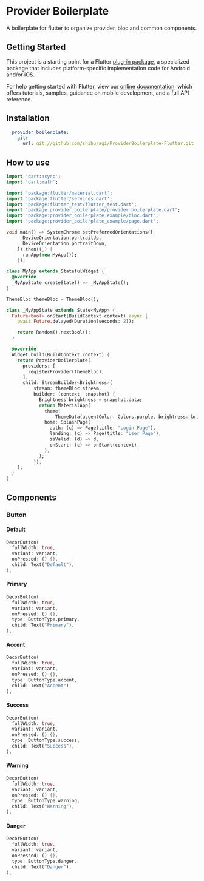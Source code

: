 # Provider Boilerplate

A boilerplate for flutter to organize provider, bloc and common components.

## Getting Started

This project is a starting point for a Flutter
[plug-in package](https://flutter.dev/developing-packages/),
a specialized package that includes platform-specific implementation code for
Android and/or iOS.

For help getting started with Flutter, view our 
[online documentation](https://flutter.dev/docs), which offers tutorials, 
samples, guidance on mobile development, and a full API reference.


## Installation
```yaml
  provider_boilerplate:
    git:
      url: git://github.com/shiburagi/ProviderBoilerplate-Flutter.git
```

## How to use 
```dart
import 'dart:async';
import 'dart:math';

import 'package:flutter/material.dart';
import 'package:flutter/services.dart';
import 'package:flutter_test/flutter_test.dart';
import 'package:provider_boilerplate/provider_boilerplate.dart';
import 'package:provider_boilerplate_example/bloc.dart';
import 'package:provider_boilerplate_example/page.dart';

void main() => SystemChrome.setPreferredOrientations([
      DeviceOrientation.portraitUp,
      DeviceOrientation.portraitDown,
    ]).then((_) {
      runApp(new MyApp());
    });

class MyApp extends StatefulWidget {
  @override
  _MyAppState createState() => _MyAppState();
}

ThemeBloc themeBloc = ThemeBloc();

class _MyAppState extends State<MyApp> {
  Future<bool> onStart(BuildContext context) async {
    await Future.delayed(Duration(seconds: 2));

    return Random().nextBool();
  }

  @override
  Widget build(BuildContext context) {
    return ProviderBoilerplate(
      providers: [
        registerProvider(themeBloc),
      ],
      child: StreamBuilder<Brightness>(
          stream: themeBloc.stream,
          builder: (context, snapshot) {
            Brightness brightness = snapshot.data;
            return MaterialApp(
              theme:
                  ThemeData(accentColor: Colors.purple, brightness: brightness),
              home: SplashPage(
                auth: (c) => Page(title: "Login Page"),
                landing: (c) => Page(title: "User Page"),
                isValid: (d) => d,
                onStart: (c) => onStart(context),
              ),
            );
          }),
    );
  }
}
```


## Components

### Button


#### Default
```dart
DecorButton(
  fullWidth: true,
  variant: variant,
  onPressed: () {},
  child: Text("Default"),
),
```

#### Primary
```dart
DecorButton(
  fullWidth: true,
  variant: variant,
  onPressed: () {},
  type: ButtonType.primary,
  child: Text("Primary"),
),
```

#### Accent
```dart
DecorButton(
  fullWidth: true,
  variant: variant,
  onPressed: () {},
  type: ButtonType.accent,
  child: Text("Accent"),
),
```

#### Success
```dart
DecorButton(
  fullWidth: true,
  variant: variant,
  onPressed: () {},
  type: ButtonType.success,
  child: Text("Success"),
),
```

#### Warning
```dart
DecorButton(
  fullWidth: true,
  variant: variant,
  onPressed: () {},
  type: ButtonType.warning,
  child: Text("Warning"),
),
```

#### Danger
```dart
DecorButton(
  fullWidth: true,
  variant: variant,
  onPressed: () {},
  type: ButtonType.danger,
  child: Text("Danger"),
),
```
